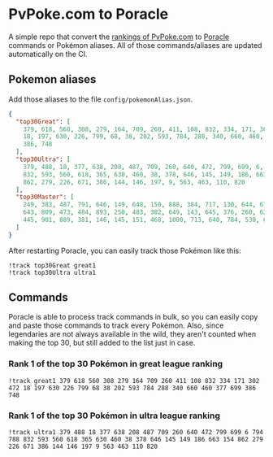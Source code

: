 # PvPoke.com to Poracle
A simple repo that convert the [rankings of PvPoke.com](https://pvpoke.com/rankings/) to [Poracle](https://github.com/KartulUdus/PoracleJS) commands or Pokémon aliases. 
All of those commands/aliases are updated automatically on the CI.

## Pokemon aliases
Add those aliases to the file `config/pokemonAlias.json`. 

<!-- aliases-start -->
```json
{
  "top30Great": [
    379, 618, 560, 308, 279, 164, 709, 260, 411, 108, 832, 334, 171, 302, 472,
    18, 197, 630, 226, 799, 68, 38, 202, 593, 784, 288, 340, 660, 460, 377, 699,
    386, 748
  ],
  "top30Ultra": [
    379, 488, 18, 377, 638, 208, 487, 709, 260, 640, 472, 799, 699, 6, 794, 788,
    832, 593, 560, 618, 365, 630, 460, 38, 378, 646, 145, 149, 186, 663, 154,
    862, 279, 226, 671, 386, 144, 146, 197, 9, 563, 463, 110, 820
  ],
  "top30Master": [
    249, 383, 487, 791, 646, 149, 648, 150, 888, 384, 717, 130, 644, 671, 716,
    643, 809, 473, 484, 893, 250, 483, 382, 649, 143, 645, 376, 260, 635, 794,
    445, 901, 889, 381, 146, 145, 151, 468, 1000, 713, 640, 784, 530, 639, 638
  ]
}
```
<!-- aliases-end -->

After restarting Poracle, you can easily track those Pokémon like this:
```shell
!track top30Great great1
!track top30Ultra ultra1
```

## Commands
Poracle is able to process track commands in bulk, so you can easily copy and paste those commands to track every Pokémon. 
Also, since legendaries are not always available in the wild, they aren't counted when making the top 30, but still added to the list just in case.

### Rank 1 of the top 30 Pokémon in great league ranking
<!-- top30great-start -->
```
!track great1 379 618 560 308 279 164 709 260 411 108 832 334 171 302 472 18 197 630 226 799 68 38 202 593 784 288 340 660 460 377 699 386 748
```
<!-- top30great-end -->

### Rank 1 of the top 30 Pokémon in ultra league ranking
<!-- top30ultra-start -->
```
!track ultra1 379 488 18 377 638 208 487 709 260 640 472 799 699 6 794 788 832 593 560 618 365 630 460 38 378 646 145 149 186 663 154 862 279 226 671 386 144 146 197 9 563 463 110 820
```
<!-- top30ultra-end -->
